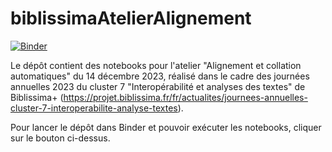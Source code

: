 # biblissimaAtelierAlignement

[![Binder](https://mybinder.org/badge_logo.svg)](https://mybinder.org/v2/gh/LucenceIng/biblissimaAtelierAlignement/HEAD)


Le dépôt contient des notebooks pour l'atelier "Alignement et collation automatiques" du 14 décembre 2023, réalisé dans le cadre des journées annuelles 2023 du cluster 7 "Interopérabilité et analyses des textes" de Biblissima+ (https://projet.biblissima.fr/fr/actualites/journees-annuelles-cluster-7-interoperabilite-analyse-textes).


Pour lancer le dépôt dans Binder et pouvoir exécuter les notebooks, cliquer sur le bouton ci-dessus.
